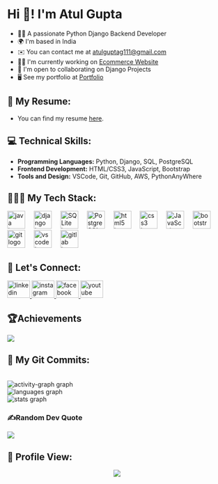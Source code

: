 # Hi 👋! I'm Atul Gupta

* 👨‍💻 A passionate Python Django Backend Developer
* 🌍 I'm based in India
* ✉️ You can contact me at [atulguptag111@gmail.com](mailto:atulguptag111@gmail.com)
* 👨‍💻 I'm currently working on [Ecommerce Website](https://github.com/atulguptag/Django-eCommerce-Website)
* 🤝 I'm open to collaborating on Django Projects
* 🖥️ See my portfolio at [Portfolio](https://atulguptag.github.io/)

## 📝 My Resume:

- You can find my resume [here](https://drive.google.com/file/d/1ohlmeZt6OviPW2wB6JYoE_5p6-3X-vjk/view?usp=sharing).

## 💻 Technical Skills:

- **Programming Languages:** Python, Django, SQL, PostgreSQL
- **Frontend Development:** HTML/CSS3, JavaScript, Bootstrap
- **Tools and Design:** VSCode, Git, GitHub, AWS, PythonAnyWhere

## 🧑🏻‍💻 My Tech Stack:

<div align="left">
  <img src="https://cdn.jsdelivr.net/gh/devicons/devicon/icons/python/python-original-wordmark.svg" height="41" alt="java logo"  />
  <img width="12" />
  <img src="https://cdn.jsdelivr.net/gh/devicons/devicon/icons/django/django-plain.svg" height="41" alt="django logo"  />
  <img width="12" />
  <img src="https://cdn.jsdelivr.net/gh/devicons/devicon/icons/sqlite/sqlite-original.svg" height="41" alt="SQLite logo"  />
  <img width="12" />
  <img src="https://cdn.jsdelivr.net/gh/devicons/devicon/icons/postgresql/postgresql-original.svg" height="41" alt="PostgreSQL logo"  />
  <img width="12" />
  <img src="https://cdn.jsdelivr.net/gh/devicons/devicon/icons/html5/html5-original.svg" height="41" alt="html5 logo"  />
  <img width="12" />
  <img src="https://cdn.jsdelivr.net/gh/devicons/devicon/icons/css3/css3-original.svg" height="41" alt="css3 logo"  />
  <img width="12" />
  <img src="https://cdn.jsdelivr.net/gh/devicons/devicon/icons/javascript/javascript-original.svg" height="41" alt="JavaScript logo"  />
  <img width="12" />
  <img src="https://cdn.jsdelivr.net/gh/devicons/devicon/icons/bootstrap/bootstrap-original.svg" height="41" alt="bootstrap logo"  />
  <img width="12" />
  <img src="https://cdn.jsdelivr.net/gh/devicons/devicon/icons/git/git-original.svg" height="41" alt="git logo"  />
  <img width="12" />
  <img src="https://cdn.jsdelivr.net/gh/devicons/devicon/icons/vscode/vscode-original.svg" height="41" alt="vscode logo"  />
  <img width="12" />
  <img src="https://cdn.jsdelivr.net/gh/devicons/devicon/icons/gitlab/gitlab-original.svg" height="41" alt="gitlab logo"  />
</div>

## 💬 Let's Connect:

<div align="left">
  <a href="https://www.linkedin.com/in/atulguptag/" target="_blank">
    <img src="https://raw.githubusercontent.com/maurodesouza/profile-readme-generator/master/src/assets/icons/social/linkedin/default.svg" width="52" height="40" alt="linkedin logo"  />
  </a>
  <a href="https://www.instagram.com/itsatulguptag/" target="_blank">
    <img src="https://raw.githubusercontent.com/maurodesouza/profile-readme-generator/master/src/assets/icons/social/instagram/default.svg" width="52" height="40" alt="instagram logo"  />
  </a>
  <a href="https://www.facebook.com/itsatulguptag/" target="_blank">
    <img src="https://raw.githubusercontent.com/maurodesouza/profile-readme-generator/master/src/assets/icons/social/facebook/default.svg" width="52" height="40" alt="facebook logo"  />
  </a>
  <a href="https://www.youtube.com/@atulgupta-g/?sub_confirmation=1/" target="_blank">
    <img src="https://raw.githubusercontent.com/maurodesouza/profile-readme-generator/master/src/assets/icons/social/youtube/default.svg" width="52" height="40" alt="youtube logo"  />
  </a>
</div>

## 🏆Achievements

![](https://github-trophies.vercel.app/?username=atulguptag&theme=gruvbox&no-frame=false&no-bg=false&margin-w=4)

## 📌 My Git Commits:

<br clear="both">

<div align="left">
  <img src="https://github-readme-activity-graph.vercel.app/graph?username=atulguptag&radius=16&theme=react&area=true&order=5" height="auto" alt="activity-graph graph"  />

  <br>

  <img src="https://github-readme-stats.vercel.app/api/top-langs?username=atulguptag&locale=en&hide_title=false&layout=compact&card_width=320&langs_count=5&theme=dracula&hide_border=false&order=2" height="auto" alt="languages graph"  />

  <br>

  <img src="https://github-readme-stats.vercel.app/api?username=atulguptag&hide_title=false&hide_rank=false&show_icons=true&include_all_commits=true&count_private=true&disable_animations=false&theme=dracula&locale=en&hide_border=false&order=1" height="auto" alt="stats graph"  />
</div>

### ✍️Random Dev Quote

![](https://quotes-github-readme.vercel.app/api?type=horizontal&theme=radica)

## 👀 Profile View:

<div align="center">
  <img src="https://profile-counter.glitch.me/atulguptag/count.svg"/>
</div>
